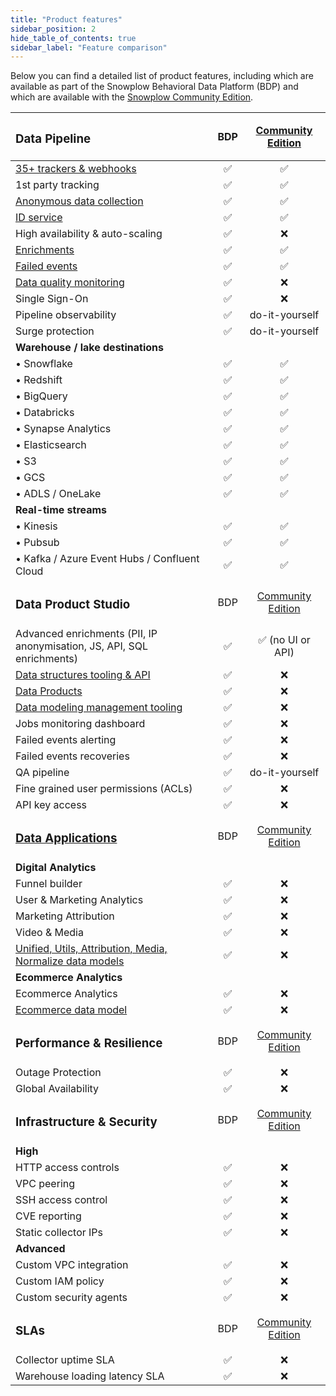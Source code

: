 ```yaml
---
title: "Product features"
sidebar_position: 2
hide_table_of_contents: true
sidebar_label: "Feature comparison"
---
```


Below you can find a detailed list of product features, including which are available as part of the Snowplow Behavioral Data Platform (BDP) and which are available with the [Snowplow Community Edition](/docs/get-started/snowplow-community-edition/index.md).

| <h3>Data Pipeline</h3> |     BDP     | [Community Edition](/docs/get-started/snowplow-community-edition/index.md) |
|:--|:-:|:-:|
| [35+ trackers & webhooks](/docs/sources/index.md) | ✅ | ✅ |
| 1st party tracking | ✅ | ✅ |
| [Anonymous data collection](/docs/resources/recipes-tutorials/recipe-anonymous-tracking/index.md) | ✅ | ✅ |
| [ID service](/docs/sources/trackers/javascript-trackers/web-tracker/browsers/index.md#what-is-an-id-service) | ✅ | ✅ |
| High availability & auto-scaling | ✅ | ❌ |
| [Enrichments](/docs/pipeline/enrichments/available-enrichments/index.md) | ✅ | ✅ |
| [Failed events](/docs/fundamentals/failed-events/index.md) | ✅ | ✅ |
| [Data quality monitoring](/docs/data-product-studio/data-quality/failed-events/monitoring-failed-events/index.md) | ✅ | ❌ |
| Single Sign-On | ✅ | ❌ |
| Pipeline observability | ✅ | do-it-yourself |
| Surge protection | ✅ | do-it-yourself |
| **Warehouse / lake destinations** | |
| • Snowflake | ✅ | ✅ |
| • Redshift | ✅ | ✅|
| • BigQuery | ✅ | ✅ |
| • Databricks | ✅ | ✅ |
| • Synapse Analytics | ✅ | ✅ |
| • Elasticsearch | ✅ | ✅ |
| • S3 | ✅ | ✅ |
| • GCS | ✅ | ✅ |
| • ADLS / OneLake | ✅ | ✅ |
| **Real-time streams** | |
| • Kinesis | ✅ | ✅ |
| • Pubsub | ✅ | ✅ |
| • Kafka / Azure Event Hubs / Confluent Cloud | ✅ | ✅ |
| <h3>Data Product Studio</h3> | BDP |[Community Edition](/docs/get-started/snowplow-community-edition/index.md)|
| Advanced enrichments (PII, IP anonymisation, JS, API, SQL enrichments) | ✅ | ✅ (no UI or API)|
| [Data structures tooling & API](/docs/data-product-studio/data-structures/manage/ui/index.md) | ✅ |❌|
| [Data Products](/docs/data-product-studio/data-products/) | ✅ |❌|
| [Data modeling management tooling](/docs/modeling-your-data/running-data-models-via-snowplow-bdp/dbt/index.md) | ✅ | ❌ |
| Jobs monitoring dashboard | ✅  | ❌ |
| Failed events alerting | ✅ | ❌ |
| Failed events recoveries | ✅ | ❌ |
| QA pipeline | ✅ | do-it-yourself |
| Fine grained user permissions (ACLs) | ✅ | ❌ |
| API key access | ✅ | ❌ |
| <h3>[Data Applications](/docs/data-apps/index.md)</h3> | BDP |[Community Edition](/docs/get-started/snowplow-community-edition/index.md)|
| **Digital Analytics** |  | |
| Funnel builder | ✅  | ❌ |
| User & Marketing Analytics | ✅  | ❌ |
| Marketing Attribution | ✅  | ❌ |
| Video & Media | ✅  | ❌ |
| [Unified, Utils, Attribution, Media, Normalize data models](/docs/modeling-your-data/index.md)  | ✅ | ❌ |
| **Ecommerce Analytics** |  | |
| Ecommerce Analytics | ✅  | ❌ |
| [Ecommerce data model](/docs/modeling-your-data/modeling-your-data-with-dbt/dbt-models/dbt-ecommerce-data-model/index.md)  | ✅ | ❌ |
| <h3>Performance & Resilience</h3> | BDP |[Community Edition](/docs/get-started/snowplow-community-edition/index.md)|
| Outage Protection | ✅ | ❌ |
| Global Availability | ✅ | ❌ |
| <h3>Infrastructure & Security</h3> | BDP |[Community Edition](/docs/get-started/snowplow-community-edition/index.md)|
| **High** |  |  |
| HTTP access controls | ✅ | ❌ |
| VPC peering | ✅ | ❌ |
| SSH access control | ✅ | ❌ |
| CVE reporting | ✅ | ❌ |
| Static collector IPs | ✅ | ❌ |
| **Advanced** |   |   |
| Custom VPC integration | ✅ | ❌ |
| Custom IAM policy | ✅ | ❌ |
| Custom security agents | ✅ | ❌ |
| <h3>SLAs</h3> | BDP |[Community Edition](/docs/get-started/snowplow-community-edition/index.md)|
| Collector uptime SLA | ✅ | ❌ |
| Warehouse loading latency SLA | ✅ | ❌ |
